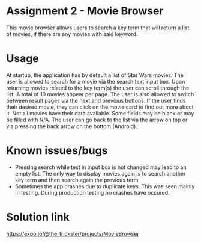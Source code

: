 # Assignment 2 - Movie Browser

This movie browser allows users to search a key term that will return a list of movies, if there are any movies with said keyword.

# Usage

At startup, the application has by default a list of Star Wars movies. The user is allowed to search for a movie via the search text input box. Upon returning movies related to the key term(s) the user can scroll through the list. A total of 10 movies appear per page. The user is also allowed to switch between result pages via the next and previous buttons. If the user finds their desired movie, they can click on the movie card to find out more about it. Not all movies have their data available. Some fields may be blank or may be filled with N/A. The user can go back to the list via the arrow on top or via pressing the back arrow on the bottom (Android).

# Known issues/bugs

-   Pressing search while text in input box is not changed may lead to an empty list. The only way to display movies again is to search another key term and then search again the previous term.
-   Sometimes the app crashes due to duplicate keys. This was seen mainly in testing. During production testing no crashes have occured.

# Solution link

https://expo.io/@the_trickster/projects/MovieBrowser
